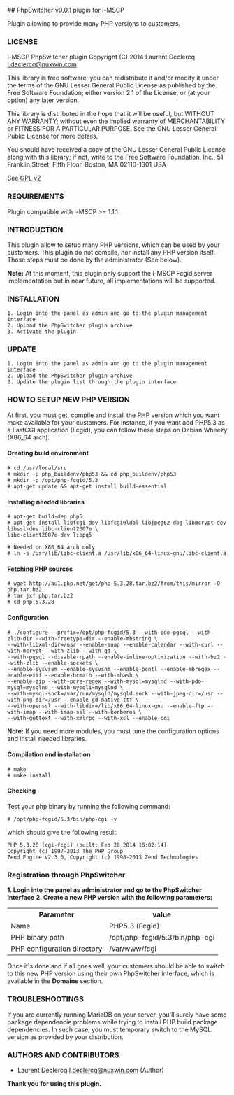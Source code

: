 ## PhpSwitcher v0.0.1 plugin for i-MSCP

Plugin allowing to provide many PHP versions to customers.

### LICENSE

 i-MSCP PhpSwitcher plugin
 Copyright (C) 2014 Laurent Declercq <l.declercq@nuxwin.com>

 This library is free software; you can redistribute it and/or
 modify it under the terms of the GNU Lesser General Public
 License as published by the Free Software Foundation; either
 version 2.1 of the License, or (at your option) any later version.

 This library is distributed in the hope that it will be useful,
 but WITHOUT ANY WARRANTY; without even the implied warranty of
 MERCHANTABILITY or FITNESS FOR A PARTICULAR PURPOSE.  See the GNU
 Lesser General Public License for more details.

 You should have received a copy of the GNU Lesser General Public
 License along with this library; if not, write to the Free Software
 Foundation, Inc., 51 Franklin Street, Fifth Floor, Boston, MA  02110-1301  USA

 See [GPL v2](http://www.gnu.org/licenses/lgpl-2.1.txt "LGPL v2.1")

### REQUIREMENTS

Plugin compatible with i-MSCP >= 1.1.1

### INTRODUCTION

This plugin allow to setup many PHP versions, which can be used by your customers. This plugin do not compile, nor
install any PHP version itself. Those steps must be done by the administrator (See below).

**Note:** At this moment, this plugin only support the i-MSCP Fcgid server implementation but in near future, all
implementations will be supported.

### INSTALLATION

	1. Login into the panel as admin and go to the plugin management interface
	2. Upload the PhpSwitcher plugin archive
	3. Activate the plugin

### UPDATE

	1. Login into the panel as admin and go to the plugin management interface
	2. Upload the PhpSwitcher plugin archive
	3. Update the plugin list through the plugin interface

### HOWTO SETUP NEW PHP VERSION

At first, you must get, compile and install the PHP version which you want make available for your customers. For
instance, if you want add PHP5.3 as a FastCGI application (Fcgid), you can follow these steps on Debian Wheezy
(X86_64 arch):

#### Creating build environment

	# cd /usr/local/src
	# mkdir -p php_buildenv/php53 && cd php_buildenv/php53
	# mkdir -p /opt/php-fcgid/5.3
	# apt-get update && apt-get install build-essential

#### Installing needed libraries

	# apt-get build-dep php5
	# apt-get install libfcgi-dev libfcgi0ldbl libjpeg62-dbg libmcrypt-dev libssl-dev libc-client2007e \
	libc-client2007e-dev libpq5

	# Needed on X86_64 arch only
	# ln -s /usr/lib/libc-client.a /usr/lib/x86_64-linux-gnu/libc-client.a

#### Fetching PHP sources

	# wget http://au1.php.net/get/php-5.3.28.tar.bz2/from/this/mirror -O php.tar.bz2
	# tar jxf php.tar.bz2
	# cd php-5.3.28

#### Configuration

	# ./configure --prefix=/opt/php-fcgid/5.3 --with-pdo-pgsql --with-zlib-dir --with-freetype-dir --enable-mbstring \
	--with-libxml-dir=/usr --enable-soap --enable-calendar --with-curl --with-mcrypt --with-zlib --with-gd \
	--with-pgsql --disable-rpath --enable-inline-optimization --with-bz2 --with-zlib --enable-sockets \
	--enable-sysvsem --enable-sysvshm --enable-pcntl --enable-mbregex --enable-exif --enable-bcmath --with-mhash \
	--enable-zip --with-pcre-regex --with-mysql=mysqlnd --with-pdo-mysql=mysqlnd --with-mysqli=mysqlnd \
	--with-mysql-sock=/var/run/mysqld/mysqld.sock --with-jpeg-dir=/usr --with-png-dir=/usr --enable-gd-native-ttf \
	--with-openssl --with-libdir=/lib/x86_64-linux-gnu --enable-ftp --with-imap --with-imap-ssl --with-kerberos \
	--with-gettext --with-xmlrpc --with-xsl --enable-cgi

**Note:** If you need more modules, you must tune the configuration options and install needed libraries.

#### Compilation and installation

	# make
	# make install

#### Checking

Test your php binary by running the following command:

	# /opt/php-fcgid/5.3/bin/php-cgi -v

which should give the following result:

	PHP 5.3.28 (cgi-fcgi) (built: Feb 20 2014 18:02:14)
	Copyright (c) 1997-2013 The PHP Group
	Zend Engine v2.3.0, Copyright (c) 1998-2013 Zend Technologies

### Registration through PhpSwitcher

**1. Login into the panel as administrator and go to the PhpSwitcher interface**
**2. Create a new PHP version with the following parameters:**

<table>
	<tr>
		<th>Parameter</th>
		<th>value</th>
	</tr>
	<tr>
		<td>Name</td>
		<td>PHP5.3 (Fcgid)</td>
	</tr>
	<tr>
		<td>PHP binary path</td>
		<td>/opt/php-fcgid/5.3/bin/php-cgi</td>
	</tr>
	<tr>
		<td>PHP configuration directory</td>
		<td>/var/www/fcgi</td>
	</tr>
</table>

Once it's done and if all goes well, your customers should be able to switch to this new PHP version using their own
PhpSwitcher interface, which is available in the **Domains** section.

### TROUBLESHOOTINGS

If you are currently running MariaDB on your server, you'll surely have some package dependencie problems while trying
to install PHP build package dependencies. In such case, you must temporary switch to the MySQL version as provided by
your distribution.

### AUTHORS AND CONTRIBUTORS

 * Laurent Declercq <l.declercq@nuxwin.com> (Author)

**Thank you for using this plugin.**
